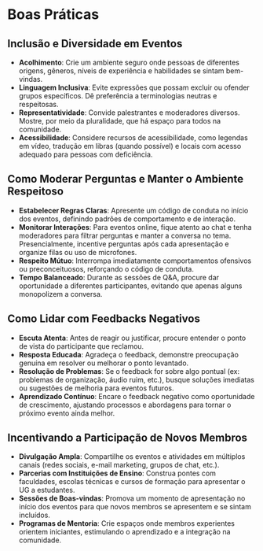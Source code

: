﻿# Boas Práticas

## Inclusão e Diversidade em Eventos
- **Acolhimento**: Crie um ambiente seguro onde pessoas de diferentes origens, gêneros, níveis de experiência e habilidades se sintam bem-vindas.  
- **Linguagem Inclusiva**: Evite expressões que possam excluir ou ofender grupos específicos. Dê preferência a terminologias neutras e respeitosas.  
- **Representatividade**: Convide palestrantes e moderadores diversos. Mostre, por meio da pluralidade, que há espaço para todos na comunidade.  
- **Acessibilidade**: Considere recursos de acessibilidade, como legendas em vídeo, tradução em libras (quando possível) e locais com acesso adequado para pessoas com deficiência.

## Como Moderar Perguntas e Manter o Ambiente Respeitoso
- **Estabelecer Regras Claras**: Apresente um código de conduta no início dos eventos, definindo padrões de comportamento e de interação.  
- **Monitorar Interações**: Para eventos online, fique atento ao chat e tenha moderadores para filtrar perguntas e manter a conversa no tema. Presencialmente, incentive perguntas após cada apresentação e organize filas ou uso de microfones.  
- **Respeito Mútuo**: Interrompa imediatamente comportamentos ofensivos ou preconceituosos, reforçando o código de conduta.  
- **Tempo Balanceado**: Durante as sessões de Q&A, procure dar oportunidade a diferentes participantes, evitando que apenas alguns monopolizem a conversa.

## Como Lidar com Feedbacks Negativos
- **Escuta Atenta**: Antes de reagir ou justificar, procure entender o ponto de vista do participante que reclamou.  
- **Resposta Educada**: Agradeça o feedback, demonstre preocupação genuína em resolver ou melhorar o ponto levantado.  
- **Resolução de Problemas**: Se o feedback for sobre algo pontual (ex: problemas de organização, áudio ruim, etc.), busque soluções imediatas ou sugestões de melhoria para eventos futuros.  
- **Aprendizado Contínuo**: Encare o feedback negativo como oportunidade de crescimento, ajustando processos e abordagens para tornar o próximo evento ainda melhor.

## Incentivando a Participação de Novos Membros
- **Divulgação Ampla**: Compartilhe os eventos e atividades em múltiplos canais (redes sociais, e-mail marketing, grupos de chat, etc.).  
- **Parcerias com Instituições de Ensino**: Construa pontes com faculdades, escolas técnicas e cursos de formação para apresentar o UG a estudantes.  
- **Sessões de Boas-vindas**: Promova um momento de apresentação no início dos eventos para que novos membros se apresentem e se sintam incluídos.  
- **Programas de Mentoria**: Crie espaços onde membros experientes orientem iniciantes, estimulando o aprendizado e a integração na comunidade.